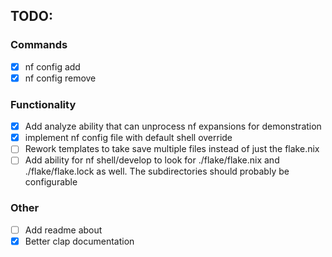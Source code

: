 ## TODO:
### Commands
- [x] nf config add
- [x] nf config remove
### Functionality
- [x] Add analyze ability that can unprocess nf expansions for demonstration
- [x] implement nf config file with default shell override
- [ ] Rework templates to take save multiple files instead of just the flake.nix
- [ ] Add ability for nf shell/develop to look for ./flake/flake.nix and ./flake/flake.lock as well. The subdirectories should probably be configurable
### Other
- [ ] Add readme about
- [x] Better clap documentation
